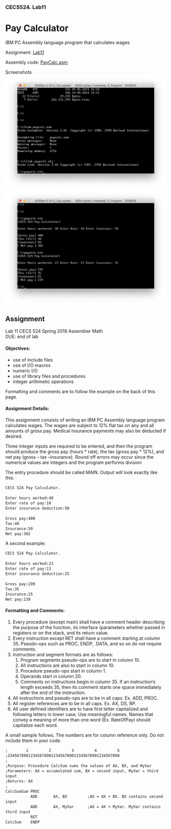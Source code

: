 ### CECS524. Lab11
# Pay Calculator
IBM PC Assembly language program that calculates wages

Assignment: [Lab11](#Assignment)  

Assembly code: [PayCalc.asm](../PayCalc.asm)  

Screenshots  
![command line](images/lab11_screenshot1.png)  
![program executed](images/lab11_screenshot2.png)  

## Assignment
Lab 11	CECS 524	Spring 2019		Assembler Math  
DUE: end of lab

#### Objectives:  
* use of include files
* use of I/O macros
* numeric I/O
* use of library files and procedures
* integer arithmetic operations

Formatting and comments are to follow the example on the back of this page.

#### Assignment Details:
This assignment consists of writing an IBM PC Assembly language program calculates wages. The wages are subject to 12% flat tax on any and all amounts of gross pay. Medical insurance payments may also be deducted if desired.

Three integer inputs are required to be entered, and then the program should produce the gross pay (hours * rate), the tax (gross pay * 12%), and net pay (gross – tax –insurance). Round off errors may occur since the numerical values are integers and the program performs division

The entry procedure should be called MAIN. Output will look exactly like this:
```
CECS 524 Pay Calculator.

Enter hours worked:40
Enter rate of pay:10
Enter insurance deduction:50

Gross pay:400
Tax:48
Insurance:50
Net pay:302
```

A second example:
```
CECS 524 Pay Calculator.

Enter hours worked:23
Enter rate of pay:13
Enter insurance deduction:25

Gross pay:299
Tax:35
Insurance:25
Net pay:239
```

#### Formatting and Comments:
1. Every procedure (except main) shall have a comment header describing the purpose of the function, its interface (parameters whether passed in registers or on the stack, and its return value.
2. Every instruction except RET shall have a comment starting at column 35. Pseudo-ops such as PROC, ENDP, .DATA, and so on do not require comments.
3. Instruction and segment formats are as follows:
   1. Program segments pseudo-ops are to start in column 10.
   2. All instructions are also to start in column 10.
   3. Procedure pseudo-ops start in column 1.
   4. Operands start in column 20.
   5. Comments on instructions begin in column 35. If an instruction’s length exceeds 35, then its comment starts one space immediately after the end of the instruction.
4. All instructions and pseudo-ops are to be in all caps. Ex. ADD, PROC.
5. All register references are to be in all caps. Ex. AX, DS, BP.
6. All user defined identifiers are to have first letter capitalized and following letters in lower case. Use meaningful names. Names that convey a meaning of more than one word (Ex. RateOfPay) should capitalize each word.

A small sample follows. The numbers are for column reference only. Do not include them in your code.
```
;        1         2         3         4         5
;2345678901234567890123456789012345678901234567890
;
;Purpose: Procedure CalcSum sums the values of AX, BX, and MyVar
;Parameters: AX = accumulated sum, BX = second input, MyVar = third input
;Returns: AX
;
CalcSumSum PROC
           ADD       AX, BX         ;AX = AX + BX. BX contains second input
           ADD       AX, MyVar      ;AX = AX + MyVar. MyVar contains third input
           RET
CalcSum    ENDP
```
